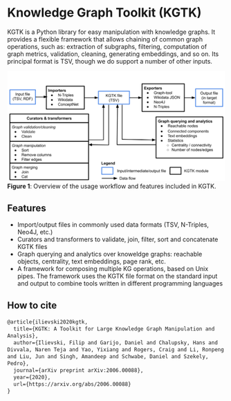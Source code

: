 # Knowledge Graph Toolkit (KGTK)

KGTK is a Python library for easy manipulation with knowledge graphs. It provides a flexible framework that allows chaining of common graph operations, such as: extraction of subgraphs, filtering, computation of graph metrics, validation, cleaning, generating embeddings, and so on. Its principal format is TSV, though we do support a number of other inputs.


![Diagram](images/ops.png)
**Figure 1**: Overview of the usage workflow and features included in KGTK.


## Features

* Import/output files in commonly used data formats (TSV, N-Triples, Neo4J, etc.)
* Curators and transformers to validate, join, filter, sort and concatenate KGTK files
* Graph querying and analytics over knoweldge graphs: reachable objects, centrality, text embeddings, page rank, etc.
* A framework for composing multiple KG operations, based on Unix pipes. The framework uses the KGTK file format on the standard input and output to combine tools written in different programming languages

## How to cite

```
@article{ilievski2020kgtk,
  title={KGTK: A Toolkit for Large Knowledge Graph Manipulation and Analysis},
  author={Ilievski, Filip and Garijo, Daniel and Chalupsky, Hans and Divvala, Naren Teja and Yao, Yixiang and Rogers, Craig and Li, Ronpeng and Liu, Jun and Singh, Amandeep and Schwabe, Daniel and Szekely, Pedro},
  journal={arXiv preprint arXiv:2006.00088},
  year={2020},
  url={https://arxiv.org/abs/2006.00088}
}
```
